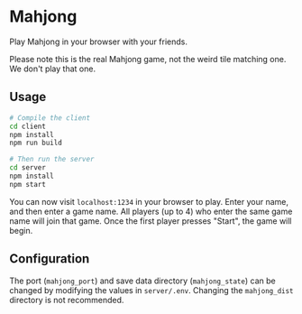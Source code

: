 # Mahjong

Play Mahjong in your browser with your friends.

Please note this is the real Mahjong game, not the weird tile matching one. We don't play that one.

## Usage

```bash
# Compile the client
cd client
npm install
npm run build

# Then run the server
cd server
npm install
npm start
```

You can now visit `localhost:1234` in your browser to play. Enter your name, and then enter a game name. All
players (up to 4) who enter the same game name will join that game. Once the first player presses "Start", the
game will begin.

## Configuration

The port (`mahjong_port`) and save data directory (`mahjong_state`) can be changed by modifying the 
values in `server/.env`. Changing the `mahjong_dist` directory is not recommended.
